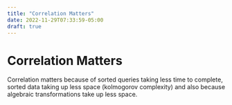 ```yaml
---
title: "Correlation Matters"
date: 2022-11-29T07:33:59-05:00
draft: true
---
```


# Correlation Matters

Correlation matters because of sorted queries taking less time to complete, sorted data taking up less space (kolmogorov complexity) and also because algebraic transformations take up less space.
